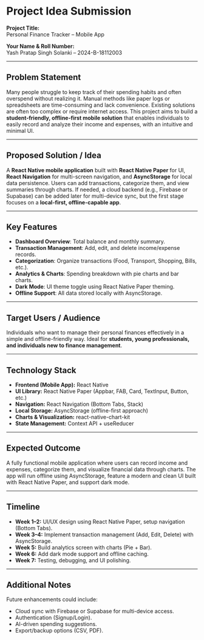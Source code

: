 # Project Idea Submission

**Project Title:**  
Personal Finance Tracker – Mobile App  

**Your Name & Roll Number:**  
Yash Pratap Singh Solanki – 2024-B-18112003  

---

## Problem Statement  
Many people struggle to keep track of their spending habits and often overspend without realizing it. Manual methods like paper logs or spreadsheets are time-consuming and lack convenience. Existing solutions are often too complex or require internet access. This project aims to build a **student-friendly, offline-first mobile solution** that enables individuals to easily record and analyze their income and expenses, with an intuitive and minimal UI.  

---

## Proposed Solution / Idea  
A **React Native mobile application** built with **React Native Paper** for UI, **React Navigation** for multi-screen navigation, and **AsyncStorage** for local data persistence. Users can add transactions, categorize them, and view summaries through charts. If needed, a cloud backend (e.g., Firebase or Supabase) can be added later for multi-device sync, but the first stage focuses on a **local-first, offline-capable app**.  

---

## Key Features  
- **Dashboard Overview**: Total balance and monthly summary.  
- **Transaction Management**: Add, edit, and delete income/expense records.  
- **Categorization**: Organize transactions (Food, Transport, Shopping, Bills, etc.).  
- **Analytics & Charts**: Spending breakdown with pie charts and bar charts.  
- **Dark Mode**: UI theme toggle using React Native Paper theming.  
- **Offline Support**: All data stored locally with AsyncStorage.  

---

## Target Users / Audience  
Individuals who want to manage their personal finances effectively in a simple and offline-friendly way. Ideal for **students, young professionals, and individuals new to finance management**.  

---

## Technology Stack  
- **Frontend (Mobile App):** React Native  
- **UI Library:** React Native Paper (Appbar, FAB, Card, TextInput, Button, etc.)  
- **Navigation:** React Navigation (Bottom Tabs, Stack)  
- **Local Storage:** AsyncStorage (offline-first approach)  
- **Charts & Visualization:** react-native-chart-kit  
- **State Management:** Context API + useReducer  

---

## Expected Outcome  
A fully functional mobile application where users can record income and expenses, categorize them, and visualize financial data through charts. The app will run offline using AsyncStorage, feature a modern and clean UI built with React Native Paper, and support dark mode.  

---

## Timeline  
- **Week 1–2:** UI/UX design using React Native Paper, setup navigation (Bottom Tabs).  
- **Week 3–4:** Implement transaction management (Add, Edit, Delete) with AsyncStorage.  
- **Week 5:** Build analytics screen with charts (Pie + Bar).  
- **Week 6:** Add dark mode support and offline caching.  
- **Week 7:** Testing, debugging, and UI polishing.  

---

## Additional Notes  
Future enhancements could include:  
- Cloud sync with Firebase or Supabase for multi-device access.  
- Authentication (Signup/Login).  
- AI-driven spending suggestions.  
- Export/backup options (CSV, PDF).  

